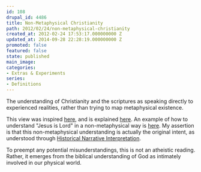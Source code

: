 ```yaml
---
id: 108
drupal_id: 4486
title: Non-Metaphysical Christianity
path: 2012/02/24/non-metaphysical-christianity
created_at: 2012-02-24 17:53:17.000000000 Z
updated_at: 2014-09-28 22:28:19.000000000 Z
promoted: false
featured: false
state: published
main_image: 
categories:
- Extras & Experiments
series:
- Definitions
---
```

The understanding of Christianity and the scriptures as speaking directly to experienced realities, rather than trying to map metaphysical existence.

This view was inspired [here](http://micahredding.com/blog/2011/12/19/imputed-righteousness-and-switching-tracks), and is explained [here](http://micahredding.com/blog/2011/12/23/imputed-righteousness-part-2). An example of how to understand "Jesus is Lord" in a non-metaphysical way is [here](http://micahredding.com/blog/2009/12/13/jesus-is-lord). My assertion is that this non-metaphysical understanding is actually the original intent, as understood through [Historical Narrative Interpretation](http://micahredding.com/blog/2012/02/04/historical-narrative-interpretation). 

To preempt any potential misunderstandings, this is not an atheistic reading. Rather, it emerges from the biblical understanding of God as intimately involved in our physical world.
